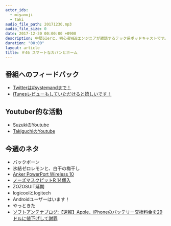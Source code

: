 ```yaml
---
actor_ids:
  - miyanoji
  - taki
audio_file_path: 20171230.mp3
audio_file_size: 0
date: 2017-12-30 00:00:00 +0900
description: 中堅SIerと、初心者WEBエンジニアが雑談するテック系ポッドキャストです。
duration: "00:00"
layout: article
title: ＃46 スマートなカバンとホーム
---
```

## 番組へのフィードバック
* [Twitterは#systemandまで！](https://twitter.com/search?q=%23systemand)
* [iTunesレビューもしていただけると嬉しいです！](https://itunes.apple.com/jp/podcast/systemand-online/id1205168408?mt=2)

## Youtuber的な活動
* [SuzukiのYoutube](https://www.youtube.com/channel/UCqTozqKO5AWD8OccCnW3Rvw)
* [TakiguchiのYoutube](https://www.youtube.com/channel/UCtoXGiMeDggQPdGoanDE2sA)


## 今週のネタ
* バックボーン
* 氷結ゼロレモンと、白干の梅干し
* [Anker PowerPort Wireless 10](http://amzn.asia/7AgtMyp)
* [ノーズマスクピットR 14個入](http://amzn.asia/b3bqSGu)
* ZOZOSUIT延期
* logicoolとlogitech
* Androidユーザーはいます！
* やっときた
* [ソフトアンテナブログ:【速報】Apple、iPhoneのバッテリー交換料金を29ドルに値下げして謝罪](http://www.softantenna.com/wp/iphone/iphone-drop-battery-replacement-to-29/)
